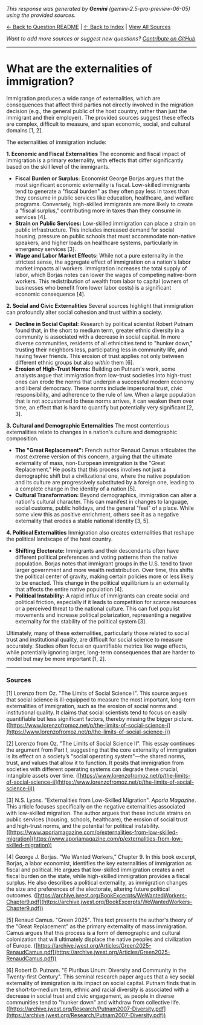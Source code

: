 <!-- 
Generated by: gemini
Model: gemini-2.5-pro-preview-06-05
Prompt type: sources
Tools enabled: False
Generated at: 2025-07-02T22:02:11.912696
-->

*This response was generated by **Gemini** (gemini-2.5-pro-preview-06-05) using the provided sources.*

[← Back to Question README](README.md) | [← Back to Index](../README.md) | [View All Sources](../allsources.md)

*Want to add more sources or suggest new questions? [Contribute on GitHub](https://github.com/justinwest/SuggestedSources)*

---

# What are the externalities of immigration?

Immigration produces a wide range of externalities, which are consequences that affect third parties not directly involved in the migration decision (e.g., the general public of the host country, rather than just the immigrant and their employer). The provided sources suggest these effects are complex, difficult to measure, and span economic, social, and cultural domains [1, 2].

The externalities of immigration include:

**1. Economic and Fiscal Externalities**
The economic and fiscal impact of immigration is a primary externality, with effects that differ significantly based on the skill level of the immigrants.

*   **Fiscal Burden or Surplus:** Economist George Borjas argues that the most significant economic externality is fiscal. Low-skilled immigrants tend to generate a "fiscal burden" as they often pay less in taxes than they consume in public services like education, healthcare, and welfare programs. Conversely, high-skilled immigrants are more likely to create a "fiscal surplus," contributing more in taxes than they consume in services [4].
*   **Strain on Public Services:** Low-skilled immigration can place a strain on public infrastructure. This includes increased demand for social housing, pressure on public schools that must accommodate non-native speakers, and higher loads on healthcare systems, particularly in emergency services [3].
*   **Wage and Labor Market Effects:** While not a pure externality in the strictest sense, the aggregate effect of immigration on a nation's labor market impacts all workers. Immigration increases the total supply of labor, which Borjas notes can lower the wages of competing native-born workers. This redistribution of wealth from labor to capital (owners of businesses who benefit from lower labor costs) is a significant economic consequence [4].

**2. Social and Civic Externalities**
Several sources highlight that immigration can profoundly alter social cohesion and trust within a society.

*   **Decline in Social Capital:** Research by political scientist Robert Putnam found that, in the short to medium term, greater ethnic diversity in a community is associated with a decrease in social capital. In more diverse communities, residents of all ethnicities tend to "hunker down," trusting their neighbors less, participating less in community life, and having fewer friends. This erosion of trust applies not only between different ethnic groups but also *within* them [6].
*   **Erosion of High-Trust Norms:** Building on Putnam's work, some analysts argue that immigration from low-trust societies into high-trust ones can erode the norms that underpin a successful modern economy and liberal democracy. These norms include impersonal trust, civic responsibility, and adherence to the rule of law. When a large population that is not accustomed to these norms arrives, it can weaken them over time, an effect that is hard to quantify but potentially very significant [2, 3].

**3. Cultural and Demographic Externalities**
The most contentious externalities relate to changes in a nation's culture and demographic composition.

*   **The "Great Replacement":** French author Renaud Camus articulates the most extreme version of this concern, arguing that the ultimate externality of mass, non-European immigration is the "Great Replacement." He posits that this process involves not just a demographic shift but a civilizational one, where the native population and its culture are progressively substituted by a foreign one, leading to a complete change in the identity of a nation [5].
*   **Cultural Transformation:** Beyond demographics, immigration can alter a nation's cultural character. This can manifest in changes to language, social customs, public holidays, and the general "feel" of a place. While some view this as positive enrichment, others see it as a negative externality that erodes a stable national identity [3, 5].

**4. Political Externalities**
Immigration also creates externalities that reshape the political landscape of the host country.

*   **Shifting Electorate:** Immigrants and their descendants often have different political preferences and voting patterns than the native population. Borjas notes that immigrant groups in the U.S. tend to favor larger government and more wealth redistribution. Over time, this shifts the political center of gravity, making certain policies more or less likely to be enacted. This change in the political equilibrium is an externality that affects the entire native population [4].
*   **Political Instability:** A rapid influx of immigrants can create social and political friction, especially if it leads to competition for scarce resources or a perceived threat to the national culture. This can fuel populist movements and increase political polarization, representing a negative externality for the stability of the political system [3].

Ultimately, many of these externalities, particularly those related to social trust and institutional quality, are difficult for social science to measure accurately. Studies often focus on quantifiable metrics like wage effects, while potentially ignoring larger, long-term consequences that are harder to model but may be more important [1, 2].

***

### Sources

[1] Lorenzo from Oz. "The Limits of Social Science I". This source argues that social science is ill-equipped to measure the most important, long-term externalities of immigration, such as the erosion of social norms and institutional quality. It claims that social scientists tend to focus on easily quantifiable but less significant factors, thereby missing the bigger picture. ([https://www.lorenzofromoz.net/p/the-limits-of-social-science-i](https://www.lorenzofromoz.net/p/the-limits-of-social-science-i))

[2] Lorenzo from Oz. "The Limits of Social Science II". This essay continues the argument from Part I, suggesting that the core externality of immigration is its effect on a society’s "social operating system"—the shared norms, trust, and values that allow it to function. It posits that immigration from societies with different operating systems can degrade these crucial, intangible assets over time. ([https://www.lorenzofromoz.net/p/the-limits-of-social-science-ii](https://www.lorenzofromoz.net/p/the-limits-of-social-science-ii))

[3] N.S. Lyons. "Externalities from Low-Skilled Migration". *Aporia Magazine*. This article focuses specifically on the negative externalities associated with low-skilled migration. The author argues that these include strains on public services (housing, schools, healthcare), the erosion of social trust and high-trust norms, and the potential for political instability. ([https://www.aporiamagazine.com/p/externalities-from-low-skilled-migration](https://www.aporiamagazine.com/p/externalities-from-low-skilled-migration))

[4] George J. Borjas. "We Wanted Workers," Chapter 9. In this book excerpt, Borjas, a labor economist, identifies the key externalities of immigration as fiscal and political. He argues that low-skilled immigration creates a net fiscal burden on the state, while high-skilled immigration provides a fiscal surplus. He also describes a political externality, as immigration changes the size and preferences of the electorate, altering future political outcomes. ([https://archive.jwest.org/BookExcerpts/WeWantedWorkers-Chapter9.pdf](https://archive.jwest.org/BookExcerpts/WeWantedWorkers-Chapter9.pdf))

[5] Renaud Camus. "Green 2025". This text presents the author's theory of the "Great Replacement" as the primary externality of mass immigration. Camus argues that this process is a form of demographic and cultural colonization that will ultimately displace the native peoples and civilization of Europe. ([https://archive.jwest.org/Articles/Green2025-RenaudCamus.pdf](https://archive.jwest.org/Articles/Green2025-RenaudCamus.pdf))

[6] Robert D. Putnam. "E Pluribus Unum: Diversity and Community in the Twenty-first Century". This seminal research paper argues that a key social externality of immigration is its impact on social capital. Putnam finds that in the short-to-medium term, ethnic and racial diversity is associated with a decrease in social trust and civic engagement, as people in diverse communities tend to "hunker down" and withdraw from collective life. ([https://archive.jwest.org/Research/Putnam2007-Diversity.pdf](https://archive.jwest.org/Research/Putnam2007-Diversity.pdf))